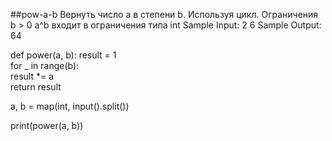 ##pow-a-b Вернуть число a в степени b. Используя цикл. Ограничения b > 0 a^b входит в ограничения типа int Sample Input: 2 6 Sample Output: 64

def power(a, b):
    result = 1  
    for _ in range(b):  
        result *= a  
    return result

a, b = map(int, input().split())

print(power(a, b))

